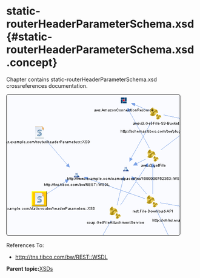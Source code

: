 # static-routerHeaderParameterSchema.xsd {#static-routerHeaderParameterSchema.xsd .concept}

Chapter contains static-routerHeaderParameterSchema.xsd crossreferences documentation.

![](cross_http___xmlns.example.com_static-router_headerParameters__XSD.png)

References To:

-   http://tns.tibco.com/bw/REST::WSDL

**Parent topic:**[XSDs](../../../cross/dependencies/xsds/xsds.md)


